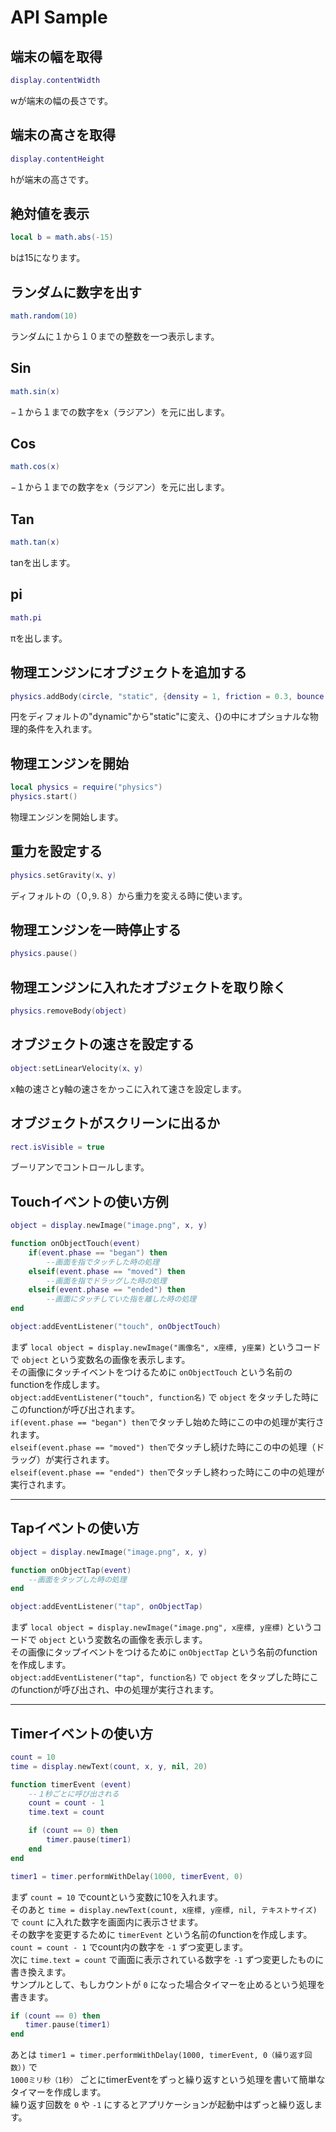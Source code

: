 # API Sample

## 端末の幅を取得

```lua
display.contentWidth
```

wが端末の幅の長さです。

## 端末の高さを取得

```lua
display.contentHeight
```

hが端末の高さです。

## 絶対値を表示

```lua
local b = math.abs(-15)
```

bは15になります。

## ランダムに数字を出す

```lua
math.random(10)
```
ランダムに１から１０までの整数を一つ表示します。

## Sin 

```lua
math.sin(x)
```

−１から１までの数字をx（ラジアン）を元に出します。

## Cos

```lua
math.cos(x)
```

−１から１までの数字をx（ラジアン）を元に出します。

## Tan

```lua
math.tan(x)
```

tanを出します。

## pi

```lua
math.pi
```
πを出します。

## 物理エンジンにオブジェクトを追加する

```lua
physics.addBody(circle, "static", {density = 1, friction = 0.3, bounce = 0.4})
```

円をディフォルトの"dynamic"から"static"に変え、{}の中にオプショナルな物理的条件を入れます。

## 物理エンジンを開始

```lua
local physics = require("physics")
physics.start()
```

物理エンジンを開始します。

## 重力を設定する

```lua
physics.setGravity(x、y)
```

ディフォルトの（０,⒐８）から重力を変える時に使います。

## 物理エンジンを一時停止する

```lua
physics.pause()
```

## 物理エンジンに入れたオブジェクトを取り除く

```lua
physics.removeBody(object)
```

## オブジェクトの速さを設定する

```lua
object:setLinearVelocity(x、y)
```

x軸の速さとy軸の速さをかっこに入れて速さを設定します。

## オブジェクトがスクリーンに出るか

```lua
rect.isVisible = true
```

ブーリアンでコントロールします。

## Touchイベントの使い方例

```lua
object = display.newImage("image.png", x, y)

function onObjectTouch(event)
    if(event.phase == "began") then
        --画面を指でタッチした時の処理
    elseif(event.phase == "moved") then
        --画面を指でドラッグした時の処理
    elseif(event.phase == "ended") then
        --画面にタッチしていた指を離した時の処理
end

object:addEventListener("touch", onObjectTouch)
```

まず `local object = display.newImage("画像名", x座標, y座業)` というコードで `object` という変数名の画像を表示します。  
その画像にタッチイベントをつけるために `onObjectTouch` という名前のfunctionを作成します。  
`object:addEventListener("touch", function名)` で `object` をタッチした時にこのfunctionが呼び出されます。  
`if(event.phase == "began") then`でタッチし始めた時にこの中の処理が実行されます。  
`elseif(event.phase == "moved") then`でタッチし続けた時にこの中の処理（ドラッグ）が実行されます。  
`elseif(event.phase == "ended") then`でタッチし終わった時にこの中の処理が実行されます。

***

## Tapイベントの使い方

```lua
object = display.newImage("image.png", x, y)

function onObjectTap(event)
    --画面をタップした時の処理
end

object:addEventListener("tap", onObjectTap)
```

まず `local object = display.newImage("image.png", x座標, y座標)` というコードで `object` という変数名の画像を表示します。  
その画像にタップイベントをつけるために `onObjectTap` という名前のfunctionを作成します。  
`object:addEventListener("tap", function名)` で `object` をタップした時にこのfunctionが呼び出され、中の処理が実行されます。  

***

## Timerイベントの使い方

```lua
count = 10
time = display.newText(count, x, y, nil, 20)

function timerEvent (event)
    --１秒ごとに呼び出される
    count = count - 1
    time.text = count

    if (count == 0) then
        timer.pause(timer1)
    end
end

timer1 = timer.performWithDelay(1000, timerEvent, 0)

```

まず `count = 10` でcountという変数に10を入れます。  
そのあと `time = display.newText(count, x座標, y座標, nil, テキストサイズ)` で `count` に入れた数字を画面内に表示させます。  
その数字を変更するために `timerEvent` という名前のfunctionを作成します。  
`count = count - 1` でcount内の数字を `-1` ずつ変更します。  
次に `time.text = count` で画面に表示されている数字を `-1` ずつ変更したものに書き換えます。  
サンプルとして、もしカウントが `0` になった場合タイマーを止めるという処理を書きます。    

```lua
if (count == 0) then  
　　timer.pause(timer1)  
end
```

あとは `timer1 = timer.performWithDelay(1000, timerEvent, 0（繰り返す回数）)` で  
`1000ミリ秒（1秒）` ごとにtimerEventをずっと繰り返すという処理を書いて簡単なタイマーを作成します。  
繰り返す回数を `0` や `-1` にするとアプリケーションが起動中はずっと繰り返します。  
